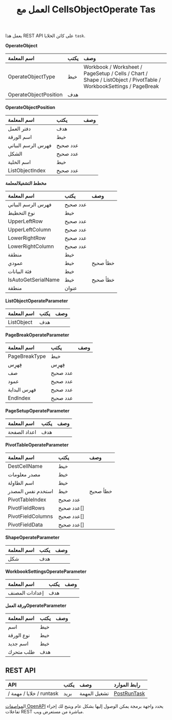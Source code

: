 ﻿---
title: العمل مع CellsObjectOperate Tas
second_title: Aspose.Cells Cloud Documen
type: docs
url: /ar/tasks/cells-object-operate/
aliases: [/working-with-cellsobjectoperate-task/]
description: "Cells.Cloud API لـ Excel تعمل: مهمة تشغيل كائن الخلايا"
weight: 20
---
يعمل هذا REST API على كائن الخلايا `task`.

**OperateObject**

|اسم المعلمة|يكتب|وصف|
|:- |:- |:- |
| OperateObjectType| خيط| Workbook / Worksheet / PageSetup / Cells / Chart / Shape / ListObject / PivotTable / WorkbookSettings / PageBreak|
| OperateObjectPosition| هدف||

**OperateObjectPosition**

|اسم المعلمة|يكتب|وصف|
|:- |:- |:- |
| دفتر العمل| هدف||
| اسم الورقة| خيط||
| فهرس الرسم البياني| عدد صحيح||
| الشكل| عدد صحيح||
| اسم الخلية| خيط||
| ListObjectIndex| عدد صحيح||


**مخطط التشغيلالمعلمة**

|اسم المعلمة|يكتب|وصف|
|:- |:- |:- |
| فهرس الرسم البياني| عدد صحيح||
| نوع التخطيط| خيط||
| UpperLeftRow| عدد صحيح||
|UpperLeftColumn| عدد صحيح||
| LowerRightRow| عدد صحيح||
| LowerRightColumn| عدد صحيح||
| منطقة| خيط||
| عمودي| خيط| خطأ صحيح|
| فئة البيانات| خيط||
| IsAutoGetSerialName| خيط| خطأ صحيح|
| منطقة| عنوان||

**ListObjectOperateParameter** 

|اسم المعلمة|يكتب|وصف|
|:- |:- |:- |
| ListObject| هدف||

**PageBreakOperateParameter**

|اسم المعلمة|يكتب|وصف|
|:- |:- |:- |
| PageBreakType| خيط||
| فِهرِس| فِهرِس||
| صف| عدد صحيح||
| عمود| عدد صحيح||
| فهرس البداية| عدد صحيح||
| EndIndex| عدد صحيح||


**PageSetupOperateParameter**

|اسم المعلمة|يكتب|وصف|
|:- |:- |:- |
| اعداد الصفحة| هدف||


**PivotTableOperateParameter**

|اسم المعلمة|يكتب|وصف|
|:- |:- |:- |
| DestCellName| خيط||
| مصدر معلومات| خيط||
| اسم الطاولة| خيط||
| استخدم نفس المصدر| خيط| خطأ صحيح|
| PivotTableIndex| عدد صحيح||
| PivotFieldRows|عدد صحيح[]||
| PivotFieldColumns|عدد صحيح[]||
|PivotFieldData|عدد صحيح[]||


**ShapeOperateParameter**


|اسم المعلمة|يكتب|وصف|
|:- |:- |:- |
| شكل| هدف||


**WorkbookSettingsOperateParameter**


|اسم المعلمة|يكتب|وصف|
|:- |:- |:- |
| إعدادات المصنف| هدف||

**ورقة العملOperateParameter**


|اسم المعلمة|يكتب|وصف|
|:- |:- |:- |
| اسم| خيط||
| نوع الورقة| خيط||
| اسم جديد| خيط||
| طلب متحرك| هدف||

## REST API

|**API**|**يكتب**|**وصف**|**رابط الموارد**|
|:- |:- |:- |:- |
|/ خلايا / مهمة / runtask|بريد|تشغيل المهمة|[PostRunTask](https://apireference.aspose.cloud/cells/#/Task/PostRunTask)|

 ال[مواصفات OpenAPI](https://apireference.aspose.cloud/cells/#/Workbook/PostImportData) يحدد واجهة برمجة يمكن الوصول إليها بشكل عام ويتيح لك إجراء تفاعلات REST مباشرة من مستعرض ويب.

